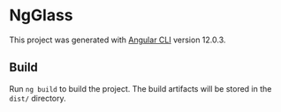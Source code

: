 # NgGlass

This project was generated with [Angular CLI](https://github.com/angular/angular-cli) version 12.0.3.

## Build

Run `ng build` to build the project. The build artifacts will be stored in the `dist/` directory.
